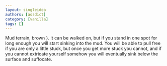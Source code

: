 ```yaml
---
layout: singleidea
authors: [aosdict]
category: [vanilla]
tags: []
---
```

Mud terrain, brown }. It can be walked on, but if you stand in one spot for long enough you will start sinking into the mud. You will be able to pull free if you are only a little stuck, but once you get more stuck you cannot, and if you cannot extricate yourself somehow you will eventually sink below the surface and suffocate.
